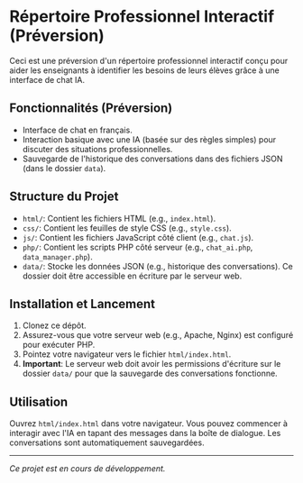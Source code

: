 # Répertoire Professionnel Interactif (Préversion)

Ceci est une préversion d'un répertoire professionnel interactif conçu pour aider les enseignants à identifier les besoins de leurs élèves grâce à une interface de chat IA.

## Fonctionnalités (Préversion)

*   Interface de chat en français.
*   Interaction basique avec une IA (basée sur des règles simples) pour discuter des situations professionnelles.
*   Sauvegarde de l'historique des conversations dans des fichiers JSON (dans le dossier `data`).

## Structure du Projet

*   `html/`: Contient les fichiers HTML (e.g., `index.html`).
*   `css/`: Contient les feuilles de style CSS (e.g., `style.css`).
*   `js/`: Contient les fichiers JavaScript côté client (e.g., `chat.js`).
*   `php/`: Contient les scripts PHP côté serveur (e.g., `chat_ai.php`, `data_manager.php`).
*   `data/`: Stocke les données JSON (e.g., historique des conversations). Ce dossier doit être accessible en écriture par le serveur web.

## Installation et Lancement

1.  Clonez ce dépôt.
2.  Assurez-vous que votre serveur web (e.g., Apache, Nginx) est configuré pour exécuter PHP.
3.  Pointez votre navigateur vers le fichier `html/index.html`.
4.  **Important**: Le serveur web doit avoir les permissions d'écriture sur le dossier `data/` pour que la sauvegarde des conversations fonctionne.

## Utilisation

Ouvrez `html/index.html` dans votre navigateur. Vous pouvez commencer à interagir avec l'IA en tapant des messages dans la boîte de dialogue. Les conversations sont automatiquement sauvegardées.

---

*Ce projet est en cours de développement.*
